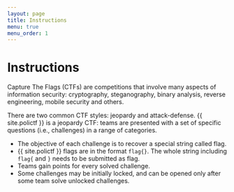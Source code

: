 ```yaml
---
layout: page
title: Instructions
menu: true
menu_order: 1
---
```


# Instructions

Capture The Flags (CTFs) are competitions that involve many aspects of information security: 
cryptography, steganography, binary analysis, reverse engineering, mobile security and others.

There are two common CTF styles: jeopardy and attack-defense.
{{ site.polictf }} is a jeopardy CTF: teams are presented with a set of specific questions (i.e., challenges) in a range of categories.

* The objective of each challenge is to recover a special string called flag.
* {{ site.polictf }} flags are in the format `flag{}`. The whole string including `flag{` and `}` needs to be submitted as flag.
* Teams gain points for every solved challenge.
* Some challenges may be initially locked, and can be opened only after some team solve unlocked challenges.